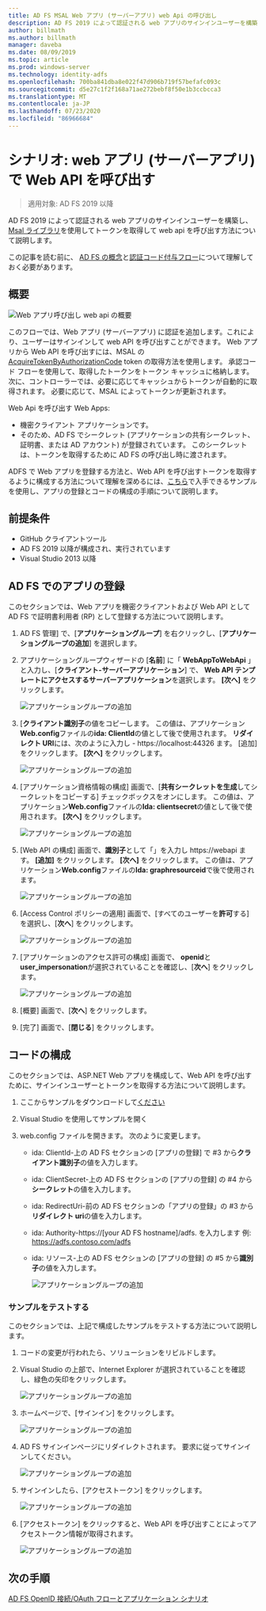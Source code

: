 ```yaml
---
title: AD FS MSAL Web アプリ (サーバーアプリ) web Api の呼び出し
description: AD FS 2019 によって認証される web アプリのサインインユーザーを構築する方法について説明します。
author: billmath
ms.author: billmath
manager: daveba
ms.date: 08/09/2019
ms.topic: article
ms.prod: windows-server
ms.technology: identity-adfs
ms.openlocfilehash: 700ba841dba8e022f47d906b719f57befafc093c
ms.sourcegitcommit: d5e27c1f2f168a71ae272bebf8f50e1b3ccbcca3
ms.translationtype: MT
ms.contentlocale: ja-JP
ms.lasthandoff: 07/23/2020
ms.locfileid: "86966684"
---
```

# <a name="scenario-web-app-server-app-calling-web-api"></a>シナリオ: web アプリ (サーバーアプリ) で Web API を呼び出す 
>適用対象: AD FS 2019 以降 
 
AD FS 2019 によって認証される web アプリのサインインユーザーを構築し、 [Msal ライブラリ](https://github.com/AzureAD/microsoft-authentication-library-for-dotnet/wiki)を使用してトークンを取得して web api を呼び出す方法について説明します。  
 
この記事を読む前に、 [AD FS の概念](../ad-fs-openid-connect-oauth-concepts.md)と[認証コード付与フロー](../../overview/ad-fs-openid-connect-oauth-flows-scenarios.md#authorization-code-grant-flow)について理解しておく必要があります。
 
## <a name="overview"></a>概要 
 
![Web アプリ呼び出し web api の概要](media/adfs-msal-web-app-web-api/webapp1.png)

このフローでは、Web アプリ (サーバーアプリ) に認証を追加します。これにより、ユーザーはサインインして web API を呼び出すことができます。 Web アプリから Web API を呼び出すには、MSAL の[AcquireTokenByAuthorizationCode](/dotnet/api/microsoft.identity.client.acquiretokenbyauthorizationcodeparameterbuilder?view=azure-dotnet) token の取得方法を使用します。 承認コード フローを使用して、取得したトークンをトークン キャッシュに格納します。 次に、コントローラーでは、必要に応じてキャッシュからトークンが自動的に取得されます。 必要に応じて、MSAL によってトークンが更新されます。 

Web Api を呼び出す Web Apps: 


- 機密クライアント アプリケーションです。 
- そのため、AD FS でシークレット (アプリケーションの共有シークレット、証明書、または AD アカウント) が登録されています。 このシークレットは、トークンを取得するために AD FS の呼び出し時に渡されます。  

ADFS で Web アプリを登録する方法と、Web API を呼び出すトークンを取得するように構成する方法について理解を深めるには、[こちら](https://github.com/microsoft/adfs-sample-msal-dotnet-webapp-to-webapi)で入手できるサンプルを使用し、アプリの登録とコードの構成の手順について説明します。  

 
## <a name="pre-requisites"></a>前提条件 

- GitHub クライアントツール 
- AD FS 2019 以降が構成され、実行されています 
- Visual Studio 2013 以降 
 
## <a name="app-registration-in-ad-fs"></a>AD FS でのアプリの登録 
このセクションでは、Web アプリを機密クライアントおよび Web API として AD FS で証明書利用者 (RP) として登録する方法について説明します。 

  1. AD FS 管理] で、[**アプリケーショングループ**] を右クリックし、[**アプリケーショングループの追加**] を選択します。  
  2. アプリケーショングループウィザードの [**名前**] に「 **WebAppToWebApi** 」と入力し、[**クライアント-サーバーアプリケーション**] で、 **Web API テンプレートにアクセスするサーバーアプリケーション**を選択します。 **[次へ]** をクリックします。  
  
      ![アプリケーショングループの追加](media/adfs-msal-web-app-web-api/webapp2.png)
  
  3. [**クライアント識別子**の値をコピーします。 この値は、アプリケーション**Web.config**ファイルの**ida: ClientId**の値として後で使用されます。 **リダイレクト URI**には、次のように入力し  -  https://localhost:44326 ます。 [追加] をクリックします。 **[次へ]** をクリックします。 
  
      ![アプリケーショングループの追加](media/adfs-msal-web-app-web-api/webapp3.png)
  
  4. [アプリケーション資格情報の構成] 画面で、[**共有シークレットを生成**してシークレットをコピーする] チェックボックスをオンにします。 この値は、アプリケーション**Web.config**ファイルの**Ida: clientsecret**の値として後で使用されます。 **[次へ]** をクリックします。  
  
      ![アプリケーショングループの追加](media/adfs-msal-web-app-web-api/webapp4.png)
  
  5. [Web API の構成] 画面で、**識別子**として「」を入力し https://webapi ます。 **[追加]** をクリックします。 **[次へ]** をクリックします。 この値は、アプリケーション**Web.config**ファイルの**Ida: graphresourceid**で後で使用されます。 
  
      ![アプリケーショングループの追加](media/adfs-msal-web-app-web-api/webapp5.png)
  
  6. [Access Control ポリシーの適用] 画面で、[すべてのユーザーを**許可**する] を選択し、[**次へ**] をクリックします。 
  
      ![アプリケーショングループの追加](media/adfs-msal-web-app-web-api/webapp6.png)
  
  7. [アプリケーションのアクセス許可の構成] 画面で、 **openid**と**user_impersonation**が選択されていることを確認し、[**次へ**] をクリックします。 
  
      ![アプリケーショングループの追加](media/adfs-msal-web-app-web-api/webapp7.png)
  
  8. [概要] 画面で、[**次へ**] をクリックします。 
  
  9. [完了] 画面で、[**閉じる**] をクリックします。



## <a name="code-configuration"></a>コードの構成 

このセクションでは、ASP.NET Web アプリを構成して、Web API を呼び出すために、サインインユーザーとトークンを取得する方法について説明します。 

  1. ここからサンプルをダウンロードして[ください](https://github.com/microsoft/adfs-sample-msal-dotnet-webapp-to-webapi)   
  
  2. Visual Studio を使用してサンプルを開く 
  
  3. web.config ファイルを開きます。 次のように変更します。 
       - ida: ClientId-上の AD FS セクションの [アプリの登録] で #3 から**クライアント識別子**の値を入力します。 
       - ida: ClientSecret-上の AD FS セクションの [アプリの登録] の #4 から**シークレット**の値を入力します。 
       - ida: RedirectUri-前の AD FS セクションの「アプリの登録」の #3 から**リダイレクト uri**の値を入力します。 
       - ida: Authority-https://[your AD FS hostname]/adfs. を入力します 例: https://adfs.contoso.com/adfs 
       - ida: リソース-上の AD FS セクションの [アプリの登録] の #5 から**識別子**の値を入力します。 
      
          ![アプリケーショングループの追加](media/adfs-msal-web-app-web-api/webapp8.png)
 
 
### <a name="test-the-sample"></a>サンプルをテストする 
このセクションでは、上記で構成したサンプルをテストする方法について説明します。 

  1. コードの変更が行われたら、ソリューションをリビルドします。 
  
  2. Visual Studio の上部で、Internet Explorer が選択されていることを確認し、緑色の矢印をクリックします。 
  
      ![アプリケーショングループの追加](media/adfs-msal-web-app-web-api/webapp9.png)

  3. ホームページで、[サインイン] をクリックします。 
  
      ![アプリケーショングループの追加](media/adfs-msal-web-app-web-api/webapp10.png)

  4. AD FS サインインページにリダイレクトされます。 要求に従ってサインインしてください。 
  
      ![アプリケーショングループの追加](media/adfs-msal-web-app-web-api/webapp11.png)

  5. サインインしたら、[アクセストークン] をクリックします。  
  
      ![アプリケーショングループの追加](media/adfs-msal-web-app-web-api/webapp12.png)

  6. [アクセストークン] をクリックすると、Web API を呼び出すことによってアクセストークン情報が取得されます。 
  
      ![アプリケーショングループの追加](media/adfs-msal-web-app-web-api/webapp13.png)
 
 ## <a name="next-steps"></a>次の手順
[AD FS OpenID 接続/OAuth フローとアプリケーション シナリオ](../../overview/ad-fs-openid-connect-oauth-flows-scenarios.md)
 
